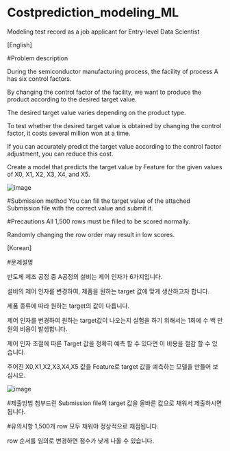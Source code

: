# Costprediction_modeling_ML
Modeling test record as a job applicant for Entry-level Data Scientist


[English]

#Problem description

During the semiconductor manufacturing process, the facility of process A has six control factors.

By changing the control factor of the facility, we want to produce the product according to the desired target value.

The desired target value varies depending on the product type.

To test whether the desired target value is obtained by changing the control factor, it costs several million won at a time.

If you can accurately predict the target value according to the control factor adjustment, you can reduce this cost.

Create a model that predicts the target value by Feature for the given values of X0, X1, X2, X3, X4, and X5.

![image](https://user-images.githubusercontent.com/92890359/211250133-6138c630-4728-4ef8-a442-48adf4df0664.png)



#Submission method
You can fill the target value of the attached Submission file with the correct value and submit it.


#Precautions
All 1,500 rows must be filled to be scored normally.

Randomly changing the row order may result in low scores.




[Korean]

#문제설명

반도체 제조 공정 중 A공정의 설비는 제어 인자가 6가지입니다. 

설비의 제어 인자를 변경하여, 제품을 원하는 target 값에 맞게 생산하고자 합니다. 

제품 종류에 따라 원하는 target의 값이 다릅니다.

제어 인자를 변경하여 원하는 target값이 나오는지 실험을 하기 위해서는 1회에 수 백 만원의 비용이 발생합니다.

제어 인자 조절에 따른 Target 값을 정확히 예측 할 수 있다면 이 비용을 절감 할 수 있습니다.

주어진 X0,X1,X2,X3,X4,X5 값을 Feature로 target 값을 예측하는 모델을 만들어 보십시오.

![image](https://user-images.githubusercontent.com/92890359/211250139-7ab420a4-e337-4d9c-bf17-68f58b5289ac.png)


#제출방법
첨부드린 Submission file의 target 값을 올바른 값으로 채워서 제출하시면 됩니다.


#유의사항
1,500개 row 모두 채워야 정상적으로 채점됩니다.

row 순서를 임의로 변경하면 점수가 낮게 나올 수 있습니다.
